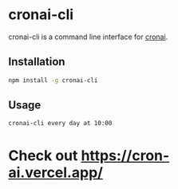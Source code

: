 # cronai-cli

cronai-cli is a command line interface for [cronai](https://cron-ai.vercel.app/).

## Installation

```bash
npm install -g cronai-cli
```

## Usage

```bash
cronai-cli every day at 10:00
```

# Check out https://cron-ai.vercel.app/
